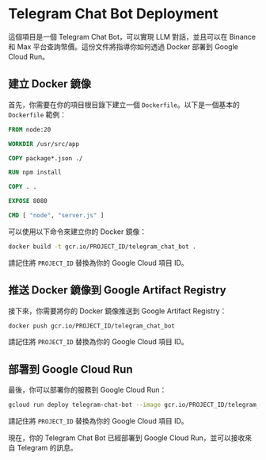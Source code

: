 # Telegram Chat Bot Deployment

這個項目是一個 Telegram Chat Bot，可以實現 LLM 對話，並且可以在 Binance 和 Max 平台查詢幣價。這份文件將指導你如何透過 Docker 部署到 Google Cloud Run。

## 建立 Docker 鏡像

首先，你需要在你的項目根目錄下建立一個 `Dockerfile`。以下是一個基本的 `Dockerfile` 範例：

```Dockerfile
FROM node:20

WORKDIR /usr/src/app

COPY package*.json ./

RUN npm install

COPY . .

EXPOSE 8080

CMD [ "node", "server.js" ]

```

可以使用以下命令來建立你的 Docker 鏡像：

```sh
docker build -t gcr.io/PROJECT_ID/telegram_chat_bot .
```

請記住將 `PROJECT_ID` 替換為你的 Google Cloud 項目 ID。

## 推送 Docker 鏡像到 Google Artifact Registry

接下來，你需要將你的 Docker 鏡像推送到 Google Artifact Registry：

```sh
docker push gcr.io/PROJECT_ID/telegram_chat_bot
```

請記住將 `PROJECT_ID` 替換為你的 Google Cloud 項目 ID。

## 部署到 Google Cloud Run

最後，你可以部署你的服務到 Google Cloud Run：

```sh
gcloud run deploy telegram-chat-bot --image gcr.io/PROJECT_ID/telegram_chat_bot --region asia-northeast1
```

請記住將 `PROJECT_ID` 替換為你的 Google Cloud 項目 ID。

現在，你的 Telegram Chat Bot 已經部署到 Google Cloud Run，並可以接收來自 Telegram 的訊息。
